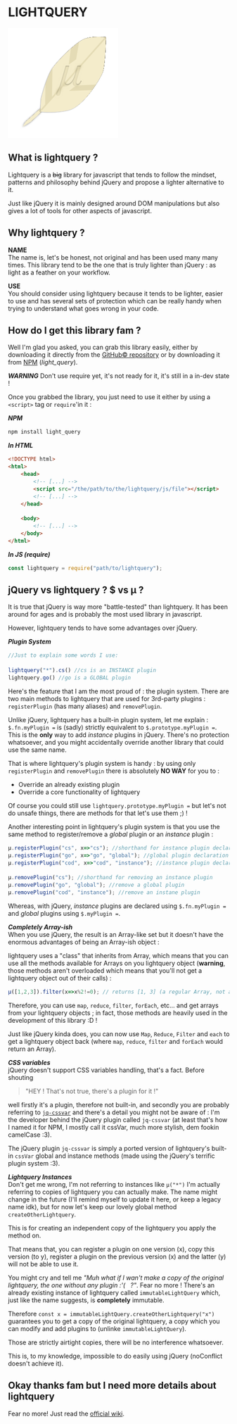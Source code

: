 # **LIGHTQUERY** #
![](logo/logo.png)
## What is lightquery ? ##
Lightquery is a ~~big~~ library for javascript that tends to follow the mindset, patterns and philosophy behind jQuery and propose a lighter alternative to it.

Just like jQuery it is mainly designed around DOM manipulations but also gives a lot of tools for other aspects of javascript.

## Why lightquery ? ##
**NAME**<br/>
The name is, let's be honest, not original and has been used many many times.
This library tend to be the one that is truly lighter than jQuery : as light as a feather on your workflow.

**USE**<br/>
You should consider using lightquery because it tends to be lighter, easier to use and has several sets of protection which can be really handy when trying to understand what goes wrong in your code.

## How do I get this library fam ? ##
Well I'm glad you asked, you can grab this library easily, either by downloading it directly from the [GitHub&copy; repository](https://github.com/Voltra/lightquery) or by downloading it from [NPM](https://npmjs.com/package/light_query) (*light_query*).

***WARNING*** Don't use require yet, it's not ready for it, it's still in a in-dev state !


Once you grabbed the library, you just need to use it either by using a `<script>` tag or `require`'in it :

***NPM***
```bash
npm install light_query
```

***In HTML***
```html
<!DOCTYPE html>
<html>
	<head>
		<!-- [...] -->
		<script src="/the/path/to/the/lightquery/js/file"></script>
		<!-- [...] -->
	</head>

	<body>
		<!-- [...] -->
	</body>
</html>
```

***In JS (require)***
```javascript
const lightquery = require("path/to/lightquery");
```

## jQuery vs lightquery ? $ vs µ ? ##
It is true that jQuery is way more "battle-tested" than lightquery. It has been around for ages and is probably the most used library in javascript.

However, lightquery tends to have some advantages over jQuery.

***Plugin System***
```javascript
//Just to explain some words I use:

lightquery("*").cs() //cs is an INSTANCE plugin
lightquery.go() //go is a GLOBAL plugin
```

Here's the feature that I am the most proud of : the plugin system.
There are two main methods to lightquery that are used for 3rd-party plugins : `registerPlugin` (has many aliases) and `removePlugin`.

Unlike jQuery, lightquery has a built-in plugin system, let me explain :
`$.fn.myPlugin =` is (sadly) strictly equivalent to `$.prototype.myPlugin =`. This is the **only** way to add *instance* plugins in jQuery. There's no protection whatsoever, and you might accidentally override another library that could use the same name.

That is where lightquery's plugin system is handy : by using only `registerPlugin` and `removePlugin` there is absolutely **NO WAY** for you to :
- Override an already existing plugin
- Override a core functionality of lightquery

Of course you could still use `lightquery.prototype.myPlugin =` but let's not do unsafe things, there are methods for that let's use them ;) !

Another interesting point in lightquery's plugin system is that you use the same method to register/remove a *global* plugin or an *instance* plugin :
```javascript
µ.registerPlugin("cs", x=>"cs"); //shorthand for instance plugin declaration
µ.registerPlugin("go", x=>"go", "global"); //global plugin declaration
µ.registerPlugin("cod", x=>"cod", "instance"); //instance plugin declaration

µ.removePlugin("cs"); //shorthand for removing an instance plugin
µ.removePlugin("go", "global"); //remove a global plugin
µ.removePlugin("cod", "instance"); //remove an instane plugin
```
Whereas, with jQuery, *instance* plugins are declared using `$.fn.myPlugin = ` and *global* plugins using `$.myPlugin =`.

***Completely Array-ish***<br/>
When you use jQuery, the result is an Array-like set but it doesn't have the enormous advantages of being an Array-ish object :

lightquery uses a "class" that inherits from Array, which means that you can use all the methods available for Arrays on you lightquery object (**warning**, those methods aren't overloaded which means that you'll not get a lightquery object out of their calls) :
```javascript
µ([1,2,3]).filter(x=>x%2!=0); // returns [1, 3] (a regular Array, not a lightquery object)
```

Therefore, you can use `map`, `reduce`, `filter`, `forEach`, etc... and get arrays from your lightquery objects ; in fact, those methods are heavily used in the development of this library :D !

Just like jQuery kinda does, you can now use `Map`, `Reduce`, `Filter` and `each` to get a lightquery object back (where `map`, `reduce`, `filter` and `forEach` would return an Array).

***CSS variables***<br/>
jQuery doesn't support CSS variables handling, that's a fact.
Before shouting
>"HEY ! That's not true, there's a plugin for it !"

well firstly it's a plugin, therefore not built-in, and secondly you are probably referring to [`jq-cssvar`](https://www.npmjs.com/package/jq-cssvar) and there's a detail you might not be aware of : I'm the developer behind the jQuery plugin called `jq-cssvar` (at least that's how I named it for NPM, I mostly call it cssVar, much more stylish, dem fookin camelCase :3).

The jQuery plugin `jq-cssvar` is simply a ported version of lightquery's built-in `cssVar` global and instance methods (made using the jQuery's terrific plugin system :3).

***Lightquery Instances***<br/>
Don't get me wrong, I'm not referring to instances like `µ("*")` I'm actually referring to copies of lightquery you can actually make.
The name might change in the future (I'll remind myself to update it here, or keep a legacy name idk), but for now let's keep our lovely global method `createOtherLightquery`.

This is for creating an independent copy of the lightquery you apply the method on.

That means that, you can register a plugin on one version (x), copy this version (to y), register a plugin on the previous version (x) and the latter (y) will not be able to use it.

You might cry and tell me *"Muh what if I wan't make a copy of the original lightquery, the one without any plugin :'( &nbsp;&nbsp;?"*. Fear no more ! There's an already existing instance of lightquery called `immutableLightQuery` which, just like the name suggests, is **completely** immutable.

Therefore `const x = immutableLightQuery.createOtherLightquery("x")` guarantees you to get a copy of the original lightquery, a copy which you can modify and add plugins to (unlinke `immutableLightQuery`).

Those are strictly airtight copies, there will be no interference whatsoever.

This is, to my knowledge, impossible to do easily using jQuery (noConflict doesn't achieve it).


## Okay thanks fam but I need more details about lightquery ##
Fear no more! Just read the [official wiki](https://github.com/Voltra/lightquery/wiki).